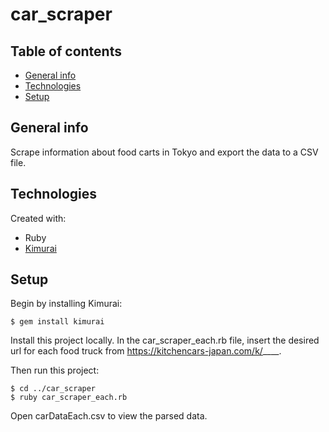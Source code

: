 # car_scraper

## Table of contents
* [General info](#general-info)
* [Technologies](#technologies)
* [Setup](#setup)

## General info
Scrape information about food carts in Tokyo and export the data to a CSV file.

## Technologies
Created with:
* Ruby
* [Kimurai](https://github.com/vifreefly/kimuraframework)
	
## Setup
Begin by installing Kimurai:

```
$ gem install kimurai
```

Install this project locally.
In the car_scraper_each.rb file, insert the desired url for each food truck from https://kitchencars-japan.com/k/____.

Then run this project:

```
$ cd ../car_scraper
$ ruby car_scraper_each.rb
```
Open carDataEach.csv to view the parsed data.
